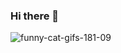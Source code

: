 ### Hi there 👋

![funny-cat-gifs-181-09](https://github.com/Gomesprogrammer/gomesprogrammer/assets/169364102/17397f49-5187-415c-9771-469c601bcb10)
